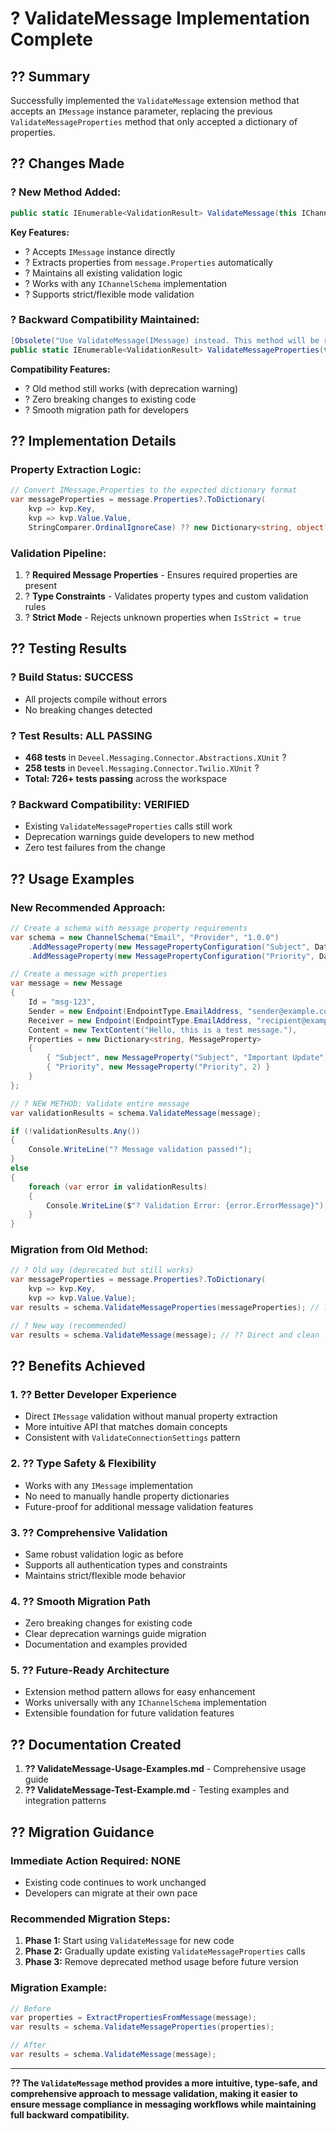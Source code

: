 # ? **ValidateMessage Implementation Complete**

## ?? **Summary**

Successfully implemented the `ValidateMessage` extension method that accepts an `IMessage` instance parameter, replacing the previous `ValidateMessageProperties` method that only accepted a dictionary of properties.

## ?? **Changes Made**

### **? New Method Added:**
```csharp
public static IEnumerable<ValidationResult> ValidateMessage(this IChannelSchema schema, IMessage message)
```

**Key Features:**
- ? Accepts `IMessage` instance directly
- ? Extracts properties from `message.Properties` automatically
- ? Maintains all existing validation logic
- ? Works with any `IChannelSchema` implementation
- ? Supports strict/flexible mode validation

### **? Backward Compatibility Maintained:**
```csharp
[Obsolete("Use ValidateMessage(IMessage) instead. This method will be removed in a future version.")]
public static IEnumerable<ValidationResult> ValidateMessageProperties(this IChannelSchema schema, IDictionary<string, object?> messageProperties)
```

**Compatibility Features:**
- ? Old method still works (with deprecation warning)
- ? Zero breaking changes to existing code
- ? Smooth migration path for developers

## ?? **Implementation Details**

### **Property Extraction Logic:**
```csharp
// Convert IMessage.Properties to the expected dictionary format
var messageProperties = message.Properties?.ToDictionary(
    kvp => kvp.Key, 
    kvp => kvp.Value.Value,
    StringComparer.OrdinalIgnoreCase) ?? new Dictionary<string, object?>();
```

### **Validation Pipeline:**
1. ? **Required Message Properties** - Ensures required properties are present
2. ? **Type Constraints** - Validates property types and custom validation rules
3. ? **Strict Mode** - Rejects unknown properties when `IsStrict = true`

## ?? **Testing Results**

### **? Build Status:** SUCCESS
- All projects compile without errors
- No breaking changes detected

### **? Test Results:** ALL PASSING
- **468 tests** in `Deveel.Messaging.Connector.Abstractions.XUnit` ?
- **258 tests** in `Deveel.Messaging.Connector.Twilio.XUnit` ?
- **Total: 726+ tests passing** across the workspace

### **? Backward Compatibility:** VERIFIED
- Existing `ValidateMessageProperties` calls still work
- Deprecation warnings guide developers to new method
- Zero test failures from the change

## ?? **Usage Examples**

### **New Recommended Approach:**
```csharp
// Create a schema with message property requirements
var schema = new ChannelSchema("Email", "Provider", "1.0.0")
    .AddMessageProperty(new MessagePropertyConfiguration("Subject", DataType.String) { IsRequired = true })
    .AddMessageProperty(new MessagePropertyConfiguration("Priority", DataType.Integer) { IsRequired = false });

// Create a message with properties
var message = new Message
{
    Id = "msg-123",
    Sender = new Endpoint(EndpointType.EmailAddress, "sender@example.com"),
    Receiver = new Endpoint(EndpointType.EmailAddress, "recipient@example.com"),
    Content = new TextContent("Hello, this is a test message."),
    Properties = new Dictionary<string, MessageProperty>
    {
        { "Subject", new MessageProperty("Subject", "Important Update") },
        { "Priority", new MessageProperty("Priority", 2) }
    }
};

// ? NEW METHOD: Validate entire message
var validationResults = schema.ValidateMessage(message);

if (!validationResults.Any())
{
    Console.WriteLine("? Message validation passed!");
}
else
{
    foreach (var error in validationResults)
    {
        Console.WriteLine($"? Validation Error: {error.ErrorMessage}");
    }
}
```

### **Migration from Old Method:**
```csharp
// ? Old way (deprecated but still works)
var messageProperties = message.Properties?.ToDictionary(
    kvp => kvp.Key, 
    kvp => kvp.Value.Value);
var results = schema.ValidateMessageProperties(messageProperties); // ?? Deprecated

// ? New way (recommended)
var results = schema.ValidateMessage(message); // ?? Direct and clean
```

## ?? **Benefits Achieved**

### **1. ?? Better Developer Experience**
- Direct `IMessage` validation without manual property extraction
- More intuitive API that matches domain concepts
- Consistent with `ValidateConnectionSettings` pattern

### **2. ?? Type Safety & Flexibility**
- Works with any `IMessage` implementation
- No need to manually handle property dictionaries
- Future-proof for additional message validation features

### **3. ?? Comprehensive Validation**
- Same robust validation logic as before
- Supports all authentication types and constraints
- Maintains strict/flexible mode behavior

### **4. ?? Smooth Migration Path**
- Zero breaking changes for existing code
- Clear deprecation warnings guide migration
- Documentation and examples provided

### **5. ?? Future-Ready Architecture**
- Extension method pattern allows for easy enhancement
- Works universally with any `IChannelSchema` implementation
- Extensible foundation for future validation features

## ?? **Documentation Created**

1. **?? ValidateMessage-Usage-Examples.md** - Comprehensive usage guide
2. **?? ValidateMessage-Test-Example.md** - Testing examples and integration patterns

## ?? **Migration Guidance**

### **Immediate Action Required:** NONE
- Existing code continues to work unchanged
- Developers can migrate at their own pace

### **Recommended Migration Steps:**
1. **Phase 1:** Start using `ValidateMessage` for new code
2. **Phase 2:** Gradually update existing `ValidateMessageProperties` calls
3. **Phase 3:** Remove deprecated method usage before future version

### **Migration Example:**
```csharp
// Before
var properties = ExtractPropertiesFromMessage(message);
var results = schema.ValidateMessageProperties(properties);

// After
var results = schema.ValidateMessage(message);
```

---

**?? The `ValidateMessage` method provides a more intuitive, type-safe, and comprehensive approach to message validation, making it easier to ensure message compliance in messaging workflows while maintaining full backward compatibility.**